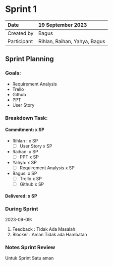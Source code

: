 # Sprint 1


|Date|19 September 2023|
| :- | :- |
|Created by|Bagus|
|Participant|Rihlan, Raihan, Yahya, Bagus|
## Sprint Planning
### Goals:
- Requirement Analysis
- Trello
- Github
- PPT
- User Story

### Breakdown Task:
#### Commitment: x SP
- Rihlan : x SP
  - [ ] User Story x SP
- Raihan: x SP
  - [ ] PPT x SP
- Yahya: x SP
  - [ ] Requirement Analysis x SP
- Bagus: x SP
  - [ ] Trello x SP
  - [ ] Github x SP
        
#### Delivered:	 x SP
### During Sprint
2023-09-09:

1. Feedback : Tidak Ada Masalah
1. Blocker : Aman Tidak ada Hambatan
### Notes Sprint Review
Untuk Sprint Satu aman


